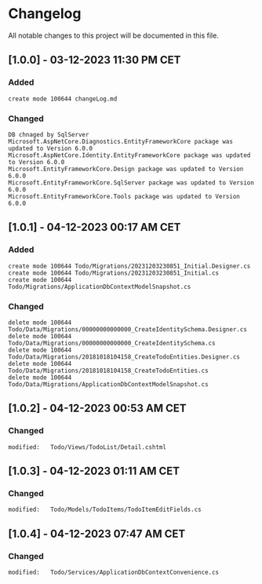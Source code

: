 # Changelog
All notable changes to this project will be documented in this file.

## [1.0.0] - 03-12-2023 11:30 PM CET

### Added
	create mode 100644 changeLog.md

### Changed
	DB chnaged by SqlServer
	Microsoft.AspNetCore.Diagnostics.EntityFrameworkCore package was updated to Version 6.0.0
    Microsoft.AspNetCore.Identity.EntityFrameworkCore package was updated to Version 6.0.0
	Microsoft.EntityFrameworkCore.Design package was updated to Version 6.0.0
	Microsoft.EntityFrameworkCore.SqlServer package was updated to Version 6.0.0
    Microsoft.EntityFrameworkCore.Tools package was updated to Version 6.0.0


## [1.0.1] - 04-12-2023 00:17 AM CET

### Added
	create mode 100644 Todo/Migrations/20231203230851_Initial.Designer.cs
	create mode 100644 Todo/Migrations/20231203230851_Initial.cs
	create mode 100644 Todo/Migrations/ApplicationDbContextModelSnapshot.cs

### Changed
	delete mode 100644 Todo/Data/Migrations/00000000000000_CreateIdentitySchema.Designer.cs
	delete mode 100644 Todo/Data/Migrations/00000000000000_CreateIdentitySchema.cs
	delete mode 100644 Todo/Data/Migrations/20181018104158_CreateTodoEntities.Designer.cs
	delete mode 100644 Todo/Data/Migrations/20181018104158_CreateTodoEntities.cs
	delete mode 100644 Todo/Data/Migrations/ApplicationDbContextModelSnapshot.cs
	
	
## [1.0.2] - 04-12-2023 00:53 AM CET

### Changed
	modified:   Todo/Views/TodoList/Detail.cshtml
	
	
## [1.0.3] - 04-12-2023 01:11 AM CET

### Changed
	modified:   Todo/Models/TodoItems/TodoItemEditFields.cs
	
	
## [1.0.4] - 04-12-2023 07:47 AM CET

### Changed
	modified:   Todo/Services/ApplicationDbContextConvenience.cs